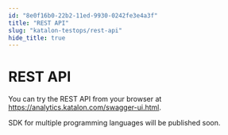 ```yaml
---
id: "8e0f16b0-22b2-11ed-9930-0242fe3e4a3f"
title: "REST API"
slug: "katalon-testops/rest-api"
hide_title: true
---
```


# <a id="id" class="anchor_top_offset"/><a id="ariaid-title1" class="anchor_top_offset"/>REST API

<p xmlns="http://www.w3.org/1999/xhtml" className="p">You can try the REST API from your browser at   <a className="xref j-external-link" href="https://analytics.katalon.com/swagger-ui.html" target="_blank">https://analytics.katalon.com/swagger-ui.html</a>.</p> 
<p xmlns="http://www.w3.org/1999/xhtml" className="p">SDK for multiple programming languages will be published   soon.</p> 
